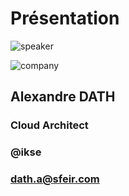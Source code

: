 <!-- .slide: class="speaker-slide" -->

<div class="speaker-slide">

# Présentation

![](./assets/images/speakers/adh.jpg 'speaker')

![](./assets/images/logo-sfeir-blanc.png 'company')

<h2> Alexandre <span>DATH</span></h2>

### Cloud Architect

### @ikse

### dath.a@sfeir.com

</div>

